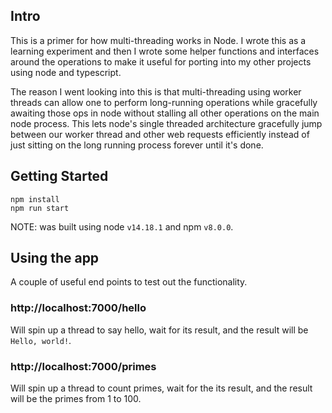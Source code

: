 ## Intro

This is a primer for how multi-threading works in Node. I wrote this as a learning experiment and then I wrote some helper functions and interfaces around the operations to make it useful for porting into my other projects using node and typescript.

The reason I went looking into this is that multi-threading using worker threads can allow one to perform long-running operations while gracefully awaiting those ops in node without stalling all other operations on the main node process. This lets node's single threaded architecture gracefully jump between our worker thread and other web requests efficiently instead of just sitting on the long running process forever until it's done.

## Getting Started

```
npm install
npm run start
```

NOTE: was built using node `v14.18.1` and npm `v8.0.0`.

## Using the app

A couple of useful end points to test out the functionality.

### http://localhost:7000/hello

Will spin up a thread to say hello, wait for its result, and the result will be `Hello, world!`.

### http://localhost:7000/primes

Will spin up a thread to count primes, wait for the its result, and the result will be the primes from 1 to 100.